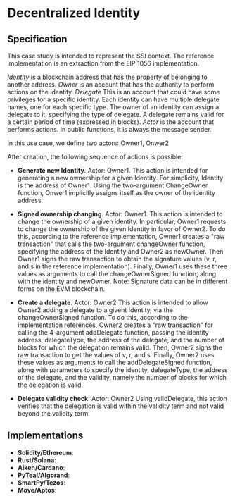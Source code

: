 # Decentralized Identity

## Specification

This case study is intended to represent the SSI context.
The reference implementation is an extraction from the EIP 1056 implementation.

*Identity* is a blockchain address that has the property of belonging to another address.
*Owner* is an account that has the authority to perform actions on the identity.
*Delegate* This is an account that could have some privileges for a specific identity. Each identity can have multiple delegate names, one for each specific type. The owner of an identity can assign a delegate to it, specifying the type of delegate. A delegate remains valid for a certain period of time (expressed in blocks).
*Actor* is the account that performs actions. In public functions, it is always the message sender.

In this use case, we define two actors: Owner1, Onwer2

After creation, the following sequence of actions is possible:
- **Generate new Identity**. Actor: Owner1.
This action is intended for generating a 
new ownership for a given Identity.  For simplicity, Identity is the address of Owner1.
Using the two-argument ChangeOwner function, Onwer1 implicitly assigns itself as the
owner of the identity address.

- **Signed ownership changing**. Actor: Owner1.
This action is intended to change the ownership of a given identity. In particular, Owner1 
requests to change the ownership of the given Identity in favor of Owner2.
To do this, according to the reference implementation, Owner1 creates a "raw transaction" that
calls the two-argument changeOwner function, specifying the address of the Identity and Owner2 
as newOwner. 
Then Owner1 signs the raw transaction to obtain the signature values (v, r, and s in the 
reference implementation). 
Finally, Owner1 uses these three values as arguments to call the changeOwnerSigned function, 
along with the identity and newOwner.
Note: Signature data can be in different forms on the EVM blockchain.

- **Create a delegate**. Actor: Owner2
This action is intended to allow Owner2 adding a delegate to a givent Identity, via the changeOwnerSigned function.
To do this, according to the implementation references, Owner2 creates a "raw transaction" for
calling the 4-argument addDelegate function, passing the identity address, delegateType, 
the address of the delegate, and the number of blocks for which the delegation remains valid. 
Then, Owner2 signs the raw transaction to get the values of v, r, and s. 
Finally, Owner2 uses these values as arguments to call the addDelegateSigned function, 
along with parameters to specify the identity, delegateType, the address of the delegate, 
and the validity, namely the number of blocks for which the delegation is valid.

- **Delegate validity check**. Actor: Owner2
Using validDelegate, this action verifies that the delegation is valid within the validity term and not valid beyond the validity term.

## Implementations

- **Solidity/Ethereum**: 
- **Rust/Solana**:
- **Aiken/Cardano**:
- **PyTeal/Algorand**:
- **SmartPy/Tezos**:
- **Move/Aptos**:
